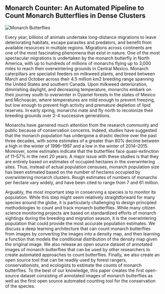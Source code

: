 ## Monarch Counter: An Automated Pipeline to Count Monarch Butterflies in Dense Clusters

![Monarch Butterflies](/images/monarchs.jpg?raw=true)

Every year, billions of animals undertake long-distance migrations to leave deteriorating habitats, escape parasites and predators, and benefit from available resources in multiple regions. Migrations across continents are one of the most fascinating phenomena that exist in nature. One of the most spectacular migrations is undertaken by the monarch butterfly in North America, with up to hundreds of millions of monarchs flying up to 3,000 miles to reach their overwintering grounds in Central Mexico. Monarch caterpillars are specialist feeders on milkweed plants, and breed between March and October across their 4.5 million km2 breeding range spanning the United States and southern Canada. Upon milkweed deterioration, diminishing daylight, and decreasing temperature, monarchs embark on their journey south to overwinter in Oyamel forests in the states of Mexico and Michoacán, where temperatures are mild enough to prevent freezing, but low enough to prevent high activity and premature depletion of lipid reserves. In early spring, monarchs mate and fly north to recolonize their breeding grounds over 2-4 successive generations.

Monarchs have garnered much attention from the research community and public because of conservation concerns. Indeed, studies have suggested that the monarch population has undergone a drastic decline over the past three decades, with some estimates of a greater than 80% decline between a high in the winter of 1996–1997 and a low in the winter of 2014–2015. Moreover, some estimates indicate that the butterflies face quasi-extinction of 11–57% in the next 20 years. A major issue with these studies is that they are entirely based on estimates of occupied hectares in the overwintering sites. Thus, instead of actual population censuses, monarch population size has been estimated based on the number of hectares occupied by overwintering monarch clusters. Rough estimates of numbers of monarchs per hectare vary widely, and have been cited to range from 7 and 61 million. 

Arguably, the most important step in conserving a species is to monitor its population. While this step might seem relatively straightforward for many species around the globe, it is particularly challenging to design principled methodologies to count and track monarch butterflies. While many citizen science monitoring projects are based on standardized efforts of monarch sightings during the breeding and migration season, it is the overwintering population that could provide the most accurate population estimates. We discuss a deep learning architecture that can count monarch butterflies from images by converting the images into a density map, and then learning a function that models the conditional distribution of the density map given the original image. We also release an open source dataset of annotated images of monarch butterflies that can be used by other researchers to create automated approaches to count butterflies. Finally, we also create an open source tool that can be readily used by forest rangers, conservationists, and ecologists to estimate the counts of monarch butterflies. To the best of our knowledge, this paper creates the first open-source dataset consisting of annotated images of monarch butterflies as well as the first open source automated counting tool for the conservation of the species.
